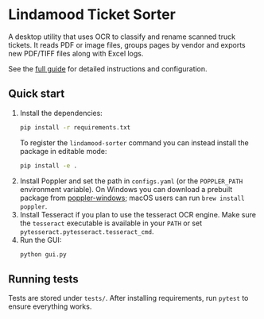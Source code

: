 # Lindamood Ticket Sorter

A desktop utility that uses OCR to classify and rename scanned truck tickets. It reads PDF or image files, groups pages by vendor and exports new PDF/TIFF files along with Excel logs.

See the [full guide](docs/README.md) for detailed instructions and configuration.

## Quick start

1. Install the dependencies:
   ```bash
   pip install -r requirements.txt
   ```
   To register the `lindamood-sorter` command you can instead install the
   package in editable mode:
   ```bash
   pip install -e .
   ```
2. Install Poppler and set the path in `configs.yaml` (or the `POPPLER_PATH`
   environment variable). On Windows you can download a prebuilt package from
   [poppler-windows](https://github.com/oschwartz10612/poppler-windows/releases);
   macOS users can run `brew install poppler`.
3. Install Tesseract if you plan to use the tesseract OCR engine. Make sure the
   `tesseract` executable is available in your `PATH` or set
   `pytesseract.pytesseract.tesseract_cmd`.
4. Run the GUI:
   ```bash
   python gui.py
   ```

## Running tests

Tests are stored under `tests/`. After installing requirements, run `pytest` to ensure everything works.
